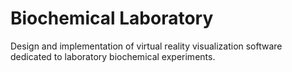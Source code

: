 # Biochemical Laboratory

Design and implementation of virtual reality visualization software dedicated to laboratory biochemical experiments.
